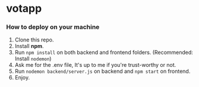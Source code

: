 # votapp

### How to deploy on your machine

1. Clone this repo.
2. Install **npm**.
3. Run `npm install` on both backend and frontend folders. (Recommended: Install `nodemon`)
4. Ask me for the .env file, It's up to me if you're trust-worthy or not.
5. Run `nodemon backend/server.js` on backend and `npm start` on frontend.
6. Enjoy.
